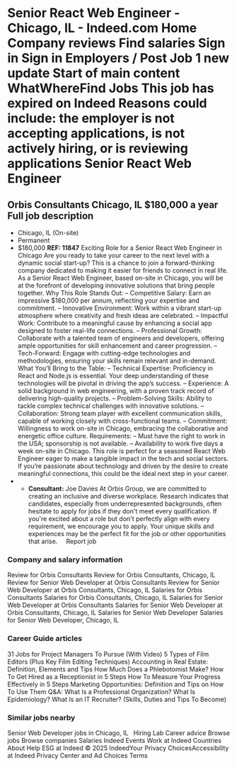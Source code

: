 Senior React Web Engineer - Chicago, IL - Indeed.com
Home
Company reviews
Find salaries
Sign in
Sign in
Employers / Post Job
1 new update
Start of main content
WhatWhereFind Jobs
This job has expired on Indeed
Reasons could include: the employer is not accepting applications, is not actively hiring, or is reviewing applications
Senior React Web Engineer
=========================
Orbis Consultants
Chicago, IL
$180,000 a year
Full job description
--------------------
* Chicago, IL (On-site)
* Permanent
* $180,000
**REF: 11847**
Exciting Role for a Senior React Web Engineer in Chicago
Are you ready to take your career to the next level with a dynamic social start-up? This is a chance to join a forward-thinking company dedicated to making it easier for friends to connect in real life. As a Senior React Web Engineer, based on-site in Chicago, you will be at the forefront of developing innovative solutions that bring people together.
Why This Role Stands Out:
– Competitive Salary: Earn an impressive $180,000 per annum, reflecting your expertise and commitment.
– Innovative Environment: Work within a vibrant start-up atmosphere where creativity and fresh ideas are celebrated.
– Impactful Work: Contribute to a meaningful cause by enhancing a social app designed to foster real-life connections.
– Professional Growth: Collaborate with a talented team of engineers and developers, offering ample opportunities for skill enhancement and career progression.
– Tech-Forward: Engage with cutting-edge technologies and methodologies, ensuring your skills remain relevant and in-demand.
What You’ll Bring to the Table:
– Technical Expertise: Proficiency in React and Node.js is essential. Your deep understanding of these technologies will be pivotal in driving the app’s success.
– Experience: A solid background in web engineering, with a proven track record of delivering high-quality projects.
– Problem-Solving Skills: Ability to tackle complex technical challenges with innovative solutions.
– Collaboration: Strong team player with excellent communication skills, capable of working closely with cross-functional teams.
– Commitment: Willingness to work on-site in Chicago, embracing the collaborative and energetic office culture.
Requirements:
– Must have the right to work in the USA; sponsorship is not available.
– Availability to work five days a week on-site in Chicago.
This role is perfect for a seasoned React Web Engineer eager to make a tangible impact in the tech and social sectors. If you’re passionate about technology and driven by the desire to create meaningful connections, this could be the ideal next step in your career.
* + **Consultant:** Joe Davies
At Orbis Group, we are committed to creating an inclusive and diverse workplace. Research indicates that candidates, especially from underrepresented backgrounds, often hesitate to apply for jobs if they don't meet every qualification.
If you're excited about a role but don't perfectly align with every requirement, we encourage you to apply. Your unique skills and experiences may be the perfect fit for the job or other opportunities that arise.
&nbsp;
&nbsp;
Report job
### Company and salary information
Review for Orbis Consultants
Review for Orbis Consultants, Chicago, IL
Review for Senior Web Developer at Orbis Consultants
Review for Senior Web Developer at Orbis Consultants, Chicago, IL
Salaries for Orbis Consultants
Salaries for Orbis Consultants, Chicago, IL
Salaries for Senior Web Developer at Orbis Consultants
Salaries for Senior Web Developer at Orbis Consultants, Chicago, IL
Salaries for Senior Web Developer
Salaries for Senior Web Developer, Chicago, IL
&nbsp;
### Career Guide articles
31 Jobs for Project Managers To Pursue (With Video)
5 Types of Film Editors (Plus Key Film Editing Techniques)
Accounting in Real Estate: Definition, Elements and Tips
How Much Does a Phlebotomist Make?
How To Get Hired as a Receptionist in 5 Steps
How To Measure Your Progress Effectively in 5 Steps
Marketing Opportunities: Definition and Tips on How To Use Them
Q&A: What Is a Professional Organization?
What Is Epidemiology?
What Is an IT Recruiter? (Skills, Duties and Tips To Become)
&nbsp;
### Similar jobs nearby
Senior Web Developer jobs in Chicago, IL
&nbsp;
Hiring Lab Career advice Browse jobs Browse companies Salaries Indeed Events Work at Indeed Countries About Help ESG at Indeed
© 2025 IndeedYour Privacy ChoicesAccessibility at Indeed Privacy Center and Ad Choices Terms